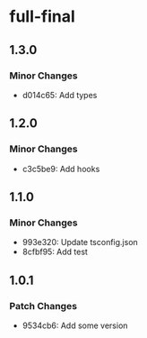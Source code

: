 # full-final

## 1.3.0

### Minor Changes

- d014c65: Add types

## 1.2.0

### Minor Changes

- c3c5be9: Add hooks

## 1.1.0

### Minor Changes

- 993e320: Update tsconfig.json
- 8cfbf95: Add test

## 1.0.1

### Patch Changes

- 9534cb6: Add some version
